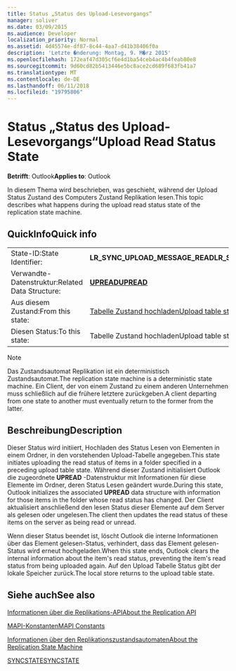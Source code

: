 ```yaml
---
title: Status „Status des Upload-Lesevorgangs“
manager: soliver
ms.date: 03/09/2015
ms.audience: Developer
localization_priority: Normal
ms.assetid: 4d45574e-df87-8c44-4aa7-d41b38406f0a
description: 'Letzte �nderung: Montag, 9. M�rz 2015'
ms.openlocfilehash: 172eaf47d305cf6e4d1ba54ceb4ac4b4feab80e8
ms.sourcegitcommit: 9d60cd82b5413446e5bc8ace2cd689f683fb41a7
ms.translationtype: MT
ms.contentlocale: de-DE
ms.lasthandoff: 06/11/2018
ms.locfileid: "19795806"
---
```

# <a name="upload-read-status-state"></a><span data-ttu-id="c2935-103">Status „Status des Upload-Lesevorgangs“</span><span class="sxs-lookup"><span data-stu-id="c2935-103">Upload Read Status State</span></span>

  
  
<span data-ttu-id="c2935-104">**Betrifft**: Outlook</span><span class="sxs-lookup"><span data-stu-id="c2935-104">**Applies to**: Outlook</span></span> 
  
 <span data-ttu-id="c2935-105">In diesem Thema wird beschrieben, was geschieht, während der Upload Status Zustand des Computers Zustand Replikation lesen.</span><span class="sxs-lookup"><span data-stu-id="c2935-105">This topic describes what happens during the upload read status state of the replication state machine.</span></span> 
  
## <a name="quick-info"></a><span data-ttu-id="c2935-106">QuickInfo</span><span class="sxs-lookup"><span data-stu-id="c2935-106">Quick info</span></span>

|||
|:-----|:-----|
|<span data-ttu-id="c2935-107">State-ID:</span><span class="sxs-lookup"><span data-stu-id="c2935-107">State Identifier:</span></span>  <br/> |<span data-ttu-id="c2935-108">**LR_SYNC_UPLOAD_MESSAGE_READ**</span><span class="sxs-lookup"><span data-stu-id="c2935-108">**LR_SYNC_UPLOAD_MESSAGE_READ**</span></span> <br/> |
|<span data-ttu-id="c2935-109">Verwandte-Datenstruktur:</span><span class="sxs-lookup"><span data-stu-id="c2935-109">Related Data Structure:</span></span>  <br/> |<span data-ttu-id="c2935-110">**[UPREAD](upread.md)**</span><span class="sxs-lookup"><span data-stu-id="c2935-110">**[UPREAD](upread.md)**</span></span> <br/> |
|<span data-ttu-id="c2935-111">Aus diesem Zustand:</span><span class="sxs-lookup"><span data-stu-id="c2935-111">From this state:</span></span>  <br/> |[<span data-ttu-id="c2935-112">Tabelle Zustand hochladen</span><span class="sxs-lookup"><span data-stu-id="c2935-112">Upload table state</span></span>](upload-table-state.md) <br/> |
|<span data-ttu-id="c2935-113">Diesen Status:</span><span class="sxs-lookup"><span data-stu-id="c2935-113">To this state:</span></span>  <br/> |<span data-ttu-id="c2935-114">Tabelle Zustand hochladen</span><span class="sxs-lookup"><span data-stu-id="c2935-114">Upload table state</span></span>  <br/> |
   
> [!NOTE]
> <span data-ttu-id="c2935-115">Das Zustandsautomat Replikation ist ein deterministisch Zustandsautomat.</span><span class="sxs-lookup"><span data-stu-id="c2935-115">The replication state machine is a deterministic state machine.</span></span> <span data-ttu-id="c2935-116">Ein Client, der von einem Zustand zu einem anderen Unternehmen muss schließlich auf die frühere letztere zurückgeben.</span><span class="sxs-lookup"><span data-stu-id="c2935-116">A client departing from one state to another must eventually return to the former from the latter.</span></span> 
  
## <a name="description"></a><span data-ttu-id="c2935-117">Beschreibung</span><span class="sxs-lookup"><span data-stu-id="c2935-117">Description</span></span>

<span data-ttu-id="c2935-118">Dieser Status wird initiiert, Hochladen des Status Lesen von Elementen in einem Ordner, in den vorstehenden Upload-Tabelle angegeben.</span><span class="sxs-lookup"><span data-stu-id="c2935-118">This state initiates uploading the read status of items in a folder specified in a preceding upload table state.</span></span> <span data-ttu-id="c2935-119">Während dieser Zustand initialisiert Outlook die zugeordnete **UPREAD** -Datenstruktur mit Informationen für diese Elemente im Ordner, deren Status Lesen geändert wurde.</span><span class="sxs-lookup"><span data-stu-id="c2935-119">During this state, Outlook initializes the associated **UPREAD** data structure with information for those items in the folder whose read status has changed.</span></span> <span data-ttu-id="c2935-120">Der Client aktualisiert anschließend den lesen Status dieser Elemente auf dem Server als gelesen oder ungelesen.</span><span class="sxs-lookup"><span data-stu-id="c2935-120">The client then updates the read status of these items on the server as being read or unread.</span></span> 
  
<span data-ttu-id="c2935-121">Wenn dieser Status beendet ist, löscht Outlook die interne Informationen über das Element gelesen-Status, verhindert, dass das Element gelesen-Status wird erneut hochgeladen.</span><span class="sxs-lookup"><span data-stu-id="c2935-121">When this state ends, Outlook clears the internal information about the item's read status, preventing the item's read status from being uploaded again.</span></span> <span data-ttu-id="c2935-122">Auf den Upload Tabelle Status gibt der lokale Speicher zurück.</span><span class="sxs-lookup"><span data-stu-id="c2935-122">The local store returns to the upload table state.</span></span>
  
## <a name="see-also"></a><span data-ttu-id="c2935-123">Siehe auch</span><span class="sxs-lookup"><span data-stu-id="c2935-123">See also</span></span>



[<span data-ttu-id="c2935-124">Informationen über die Replikations-API</span><span class="sxs-lookup"><span data-stu-id="c2935-124">About the Replication API</span></span>](about-the-replication-api.md)
  
[<span data-ttu-id="c2935-125">MAPI-Konstanten</span><span class="sxs-lookup"><span data-stu-id="c2935-125">MAPI Constants</span></span>](mapi-constants.md)
  
[<span data-ttu-id="c2935-126">Informationen über den Replikationszustandsautomaten</span><span class="sxs-lookup"><span data-stu-id="c2935-126">About the Replication State Machine</span></span>](about-the-replication-state-machine.md)
  
[<span data-ttu-id="c2935-127">SYNCSTATE</span><span class="sxs-lookup"><span data-stu-id="c2935-127">SYNCSTATE</span></span>](syncstate.md)

